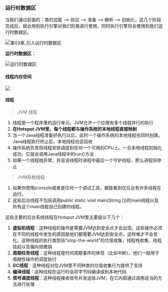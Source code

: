 ### 运行时数据区

当我们通过前面的：类的加载 --> 验证 --> 准备 --> 解析 --> 初始化，这几个阶段完成后，就会用到执行引擎对我们的类进行使用，同时执行引擎将会使用到我们运行时数据区。

![第03章_引入运行时数据区](D:\study\github\StudyNote\jvm\img\JVM上篇配图\第03章_引入运行时数据区.jpg)

**运行时数据区：**

![运行时数据区](D:\study\github\StudyNote\开发\jvm\img\JVM上篇配图\运行时数据区.png)

#### 线程内存空间

![](D:\study\github\StudyNote\jvm\img\JVM上篇配图\jvm线程内存空间.png)

#### 线程

> JVM 线程

1. 线程是一个程序里的运行单元。JVM允许一个应用有多个线程并行的执行
2. **在Hotspot JVM里，每个线程都与操作系统的本地线程直接映射**
3. 当一个Java线程准备好执行以后，此时一个操作系统的本地线程也同时创建。Java线程执行终止后，本地线程也会回收
4. 操作系统负责将线程安排调度到任何一个可用的CPU上。一旦本地线程初始化成功，它就会调用Java线程中的run()方法
5. 如果一个线程抛异常，并且该线程时进程中最后一个守护线程，那么进程将停止

> JVM系统线程

1. 如果你使用jconsole或者是任何一个调试工具，都能看到在后台有许多线程在运行。
2. 这些后台线程不包括调用public static void main(String [])的main线程以及所有这个main线程自己创建的线程。

这些主要的后台系统线程在Hotspot JVM里主要是以下几个：

1. **虚拟机线程**：这种线程的操作是需要JVM达到安全点才会出现。这些操作必须在不同的线程中发生的原因是他们都需要JVM达到安全点，这样堆才不会变化。这种线程的执行类型括"stop-the-world"的垃圾收集，线程栈收集，线程挂起以及偏向锁撤销
2. **周期任务线程**：这种线程是时间周期事件的体现（比如中断），他们一般用于周期性操作的调度执行
3. **GC线程**：这种线程对在JVM里不同种类的垃圾收集行为提供了支持
4. **编译线程**：这种线程在运行时会将字节码编译成到本地代码
5. **信号调度线程**：这种线程接收信号并发送给JVM，在它内部通过调用适当的方法进行处理